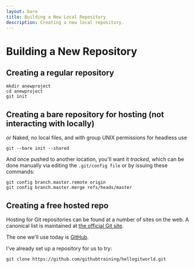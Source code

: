 ```yaml
---
layout: bare
title: Building a New Local Repository
description: Creating a new local repository.
---
```



# Building a New Repository

## Creating a regular repository
    mkdir anewproject
    cd anewproject
    git init

## Creating a bare repository for hosting (not interacting with locally)
or Naked, no local files, and with group UNIX permissions for headless use

    git --bare init --shared
    
And once pushed to another location, you'll want it *tracked*, which can be done manually via editing the `.git/config file` or by issuing these commands:

    git config branch.master.remote origin
    git config branch.master.merge refs/heads/master

## Creating a free hosted repo
Hosting for Git repositories can be found at a number of sites on the web. A canonical list is maintained at [the official Git site](http://git.wiki.kernel.org/index.php/GitHosting).

The one we'll use today is [GitHub](https://github.com/githubtraining/hellogitworld).

I've already set up a repository for us to try:

    git clone https://github.com/githubtraining/hellogitworld.git
